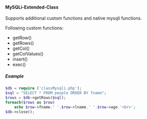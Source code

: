#### MySQLi-Extended-Class
Supports additional custom functions and native mysqli functions.

Following custom functions:
- getRow()
- getRows()
- getCol()
- getColValues()
- insert()
- exec()

##### Example
```php
$db = require ('classMysqli.php');
$sql = "SELECT * FROM people ORDER BY fname";
$rows = $db->getRows($sql);
foreach($rows as $row)
    echo $row->fname.' '.$row->lname.' '.$row->age.'<br>';
$db->close();
```
